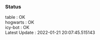 ### Status


table : OK  
hogwarts : OK  
icy-bot : OK  
Latest Update : 2022-01-21 20:07:45.515143
